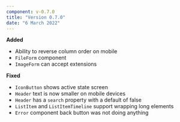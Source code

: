 ```yaml
---
component: v-0.7.0
title: "Version 0.7.0"
date: "6 March 2022"
---
```


**Added**

- Ability to reverse column order on mobile
- `FileForm` component
- `ImageForm` can accept extensions

**Fixed**

- `IconButton` shows active state screen
- `Header` text is now smaller on mobile devices
- `Header` has a `search` property with a default of false
- `ListItem` and `ListItemTimeline` support wrapping long elements
- `Error` component back button was not doing anything
